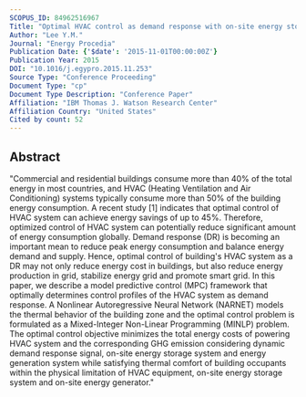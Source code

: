 ```yaml
---
SCOPUS_ID: 84962516967
Title: "Optimal HVAC control as demand response with on-site energy storage and generation system"
Author: "Lee Y.M."
Journal: "Energy Procedia"
Publication Date: {'$date': '2015-11-01T00:00:00Z'}
Publication Year: 2015
DOI: "10.1016/j.egypro.2015.11.253"
Source Type: "Conference Proceeding"
Document Type: "cp"
Document Type Description: "Conference Paper"
Affiliation: "IBM Thomas J. Watson Research Center"
Affiliation Country: "United States"
Cited by count: 52
---
```


## Abstract
"Commercial and residential buildings consume more than 40% of the total energy in most countries, and HVAC (Heating Ventilation and Air Conditioning) systems typically consume more than 50% of the building energy consumption. A recent study [1] indicates that optimal control of HVAC system can achieve energy savings of up to 45%. Therefore, optimized control of HVAC system can potentially reduce significant amount of energy consumption globally. Demand response (DR) is becoming an important mean to reduce peak energy consumption and balance energy demand and supply. Hence, optimal control of building's HVAC system as a DR may not only reduce energy cost in buildings, but also reduce energy production in grid, stabilize energy grid and promote smart grid. In this paper, we describe a model predictive control (MPC) framework that optimally determines control profiles of the HVAC system as demand response. A Nonlinear Autoregressive Neural Network (NARNET) models the thermal behavior of the building zone and the optimal control problem is formulated as a Mixed-Integer Non-Linear Programming (MINLP) problem. The optimal control objective minimizes the total energy costs of powering HVAC system and the corresponding GHG emission considering dynamic demand response signal, on-site energy storage system and energy generation system while satisfying thermal comfort of building occupants within the physical limitation of HVAC equipment, on-site energy storage system and on-site energy generator."

